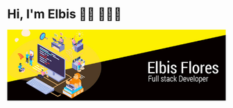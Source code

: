 # Hi, I'm Elbis 👋🏽 👨🏽‍💻
![Elbis Flores](https://raw.githubusercontent.com/elbismanuel/elbismanuel/master/img/github-header.jpg)